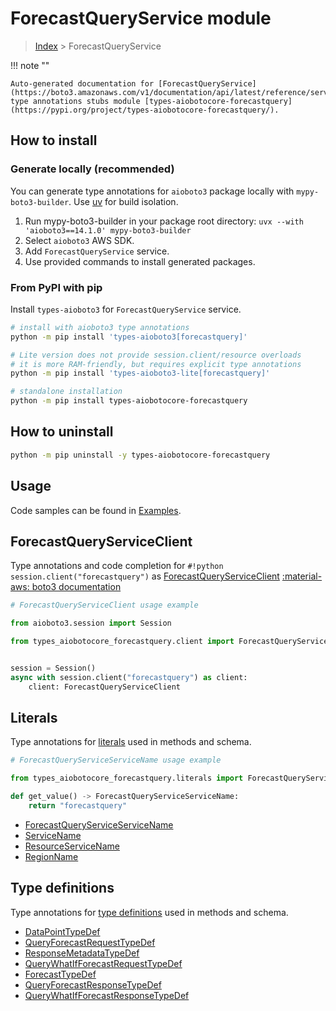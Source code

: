 # ForecastQueryService module

> [Index](../README.md) > ForecastQueryService


!!! note ""

    Auto-generated documentation for [ForecastQueryService](https://boto3.amazonaws.com/v1/documentation/api/latest/reference/services/forecastquery.html#forecastqueryservice)
    type annotations stubs module [types-aiobotocore-forecastquery](https://pypi.org/project/types-aiobotocore-forecastquery/).

## How to install

### Generate locally (recommended)

You can generate type annotations for `aioboto3` package locally with `mypy-boto3-builder`.
Use [uv](https://docs.astral.sh/uv/getting-started/installation/) for build isolation.

1. Run mypy-boto3-builder in your package root directory: `uvx --with 'aioboto3==14.1.0' mypy-boto3-builder`
1. Select `aioboto3` AWS SDK.
1. Add `ForecastQueryService` service.
1. Use provided commands to install generated packages.



### From PyPI with pip

Install `types-aioboto3` for `ForecastQueryService` service.

```bash
# install with aioboto3 type annotations
python -m pip install 'types-aioboto3[forecastquery]'

# Lite version does not provide session.client/resource overloads
# it is more RAM-friendly, but requires explicit type annotations
python -m pip install 'types-aioboto3-lite[forecastquery]'

# standalone installation
python -m pip install types-aiobotocore-forecastquery
```



## How to uninstall

```bash
python -m pip uninstall -y types-aiobotocore-forecastquery
```

## Usage

Code samples can be found in [Examples](./usage.md).

## ForecastQueryServiceClient

Type annotations and code completion for  `#!python session.client("forecastquery")` as [ForecastQueryServiceClient](./client.md)
[:material-aws: boto3 documentation](https://boto3.amazonaws.com/v1/documentation/api/latest/reference/services/forecastquery.html#ForecastQueryService.Client)

```python
# ForecastQueryServiceClient usage example

from aioboto3.session import Session

from types_aiobotocore_forecastquery.client import ForecastQueryServiceClient


session = Session()
async with session.client("forecastquery") as client:
    client: ForecastQueryServiceClient
```








## Literals

Type annotations for [literals](./literals.md) used in methods and schema.

```python
# ForecastQueryServiceServiceName usage example

from types_aiobotocore_forecastquery.literals import ForecastQueryServiceServiceName

def get_value() -> ForecastQueryServiceServiceName:
    return "forecastquery"
```

- [ForecastQueryServiceServiceName](./literals.md#forecastqueryserviceservicename)
- [ServiceName](./literals.md#servicename)
- [ResourceServiceName](./literals.md#resourceservicename)
- [RegionName](./literals.md#regionname)




## Type definitions

Type annotations for [type definitions](./type_defs.md) used in methods and schema.

- [DataPointTypeDef](./type_defs.md#datapointtypedef)
- [QueryForecastRequestTypeDef](./type_defs.md#queryforecastrequesttypedef)
- [ResponseMetadataTypeDef](./type_defs.md#responsemetadatatypedef)
- [QueryWhatIfForecastRequestTypeDef](./type_defs.md#querywhatifforecastrequesttypedef)
- [ForecastTypeDef](./type_defs.md#forecasttypedef)
- [QueryForecastResponseTypeDef](./type_defs.md#queryforecastresponsetypedef)
- [QueryWhatIfForecastResponseTypeDef](./type_defs.md#querywhatifforecastresponsetypedef)

